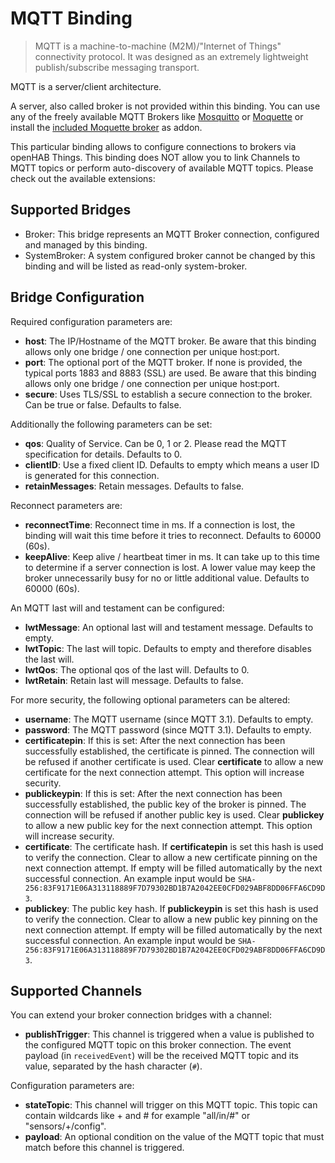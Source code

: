 # MQTT Binding

> MQTT is a machine-to-machine (M2M)/"Internet of Things" connectivity protocol.
> It was designed as an extremely lightweight publish/subscribe messaging transport.

MQTT is a server/client architecture.

A server, also called broker is not provided within this binding.
You can use any of the freely available MQTT Brokers like [Mosquitto](https://mosquitto.org/)
or [Moquette](https://moquette-io.github.io/moquette/) or install the [included Moquette broker](/bundles/org.openhab.io.mqttembeddedbroker/README.md) as addon.

This particular binding allows to configure connections to brokers via openHAB Things.
This binding does NOT allow you to link Channels to MQTT topics or perform auto-discovery of available
MQTT topics. Please check out the available extensions:

<!--list-subs-->

## Supported Bridges

* Broker: This bridge represents an MQTT Broker connection, configured and managed by this binding.
* SystemBroker: A system configured broker cannot be changed by this binding and will be listed as read-only system-broker.

## Bridge Configuration
 
Required configuration parameters are:

* __host__: The IP/Hostname of the MQTT broker. Be aware that this binding allows only one bridge / one connection per unique host:port.
* __port__: The optional port of the MQTT broker. If none is provided, the typical ports 1883 and 8883 (SSL) are used. Be aware that this binding allows only one bridge / one connection per unique host:port.
* __secure__: Uses TLS/SSL to establish a secure connection to the broker. Can be true or false. Defaults to false.

Additionally the following parameters can be set:

* __qos__: Quality of Service. Can be 0, 1 or 2. Please read the MQTT specification for details. Defaults to 0.
* __clientID__: Use a fixed client ID. Defaults to empty which means a user ID is generated for this connection.
* __retainMessages__: Retain messages. Defaults to false.

Reconnect parameters are:

* __reconnectTime__: Reconnect time in ms. If a connection is lost, the binding will wait this time before it tries to reconnect. Defaults to 60000 (60s).
* __keepAlive__: Keep alive / heartbeat timer in ms. It can take up to this time to determine if a server connection is lost. A lower value may keep the broker unnecessarily busy for no or little additional value. Defaults to 60000 (60s).

An MQTT last will and testament can be configured:

* __lwtMessage__: An optional last will and testament message. Defaults to empty. 
* __lwtTopic__: The last will topic. Defaults to empty and therefore disables the last will. 
* __lwtQos__: The optional qos of the last will. Defaults to 0. 
* __lwtRetain__: Retain last will message. Defaults to false.

For more security, the following optional parameters can be altered:

* __username__: The MQTT username (since MQTT 3.1). Defaults to empty.
* __password__: The MQTT password (since MQTT 3.1). Defaults to empty.
* __certificatepin__: If this is set: After the next connection has been successfully established, the certificate is pinned. The connection will be refused if another certificate is used. Clear **certificate** to allow a new certificate for the next connection attempt. This option will increase security.
* __publickeypin__: If this is set: After the next connection has been successfully established, the public key of the broker is pinned. The connection will be refused if another public key is used. Clear **publickey** to allow a new public key for the next connection attempt. This option will increase security.
* __certificate__: The certificate hash. If **certificatepin** is set this hash is used to verify the connection. Clear to allow a new certificate pinning on the next connection attempt. If empty will be filled automatically by the next successful connection. An example input would be `SHA-256:83F9171E06A313118889F7D79302BD1B7A2042EE0CFD029ABF8DD06FFA6CD9D3`.
* __publickey__: The public key hash. If **publickeypin** is set this hash is used to verify the connection. Clear to allow a new public key pinning on the next connection attempt. If empty will be filled automatically by the next successful connection. An example input would be `SHA-256:83F9171E06A313118889F7D79302BD1B7A2042EE0CFD029ABF8DD06FFA6CD9D3`.

## Supported Channels

You can extend your broker connection bridges with a channel:

* __publishTrigger__: This channel is triggered when a value is published to the configured MQTT topic on this broker connection. The event payload (in `receivedEvent`) will be the received MQTT topic and its value, separated by the hash character (`#`).

Configuration parameters are:

* __stateTopic__: This channel will trigger on this MQTT topic. This topic can contain wildcards like + and # for example "all/in/#" or "sensors/+/config".
* __payload__: An optional condition on the value of the MQTT topic that must match before this channel is triggered.


